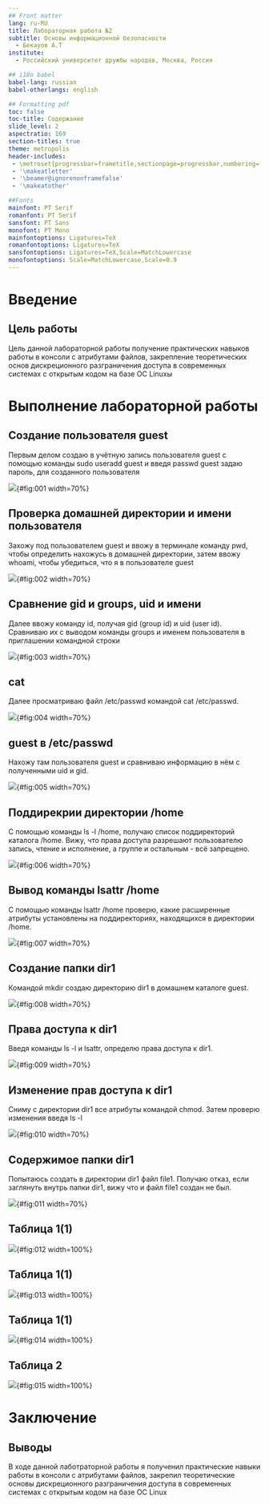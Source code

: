 ```yaml
---
## Front matter
lang: ru-RU
title: Лабораторная работа №2
subtitle: Основы информационной безопасности
  - Бекауов А.Т
institute:
  - Российский университет дружбы народов, Москва, Россия

## i18n babel
babel-lang: russian
babel-otherlangs: english

## Formatting pdf
toc: false
toc-title: Содержание
slide_level: 2
aspectratio: 169
section-titles: true
theme: metropolis
header-includes:
 - \metroset{progressbar=frametitle,sectionpage=progressbar,numbering=fraction}
 - '\makeatletter'
 - '\beamer@ignorenonframefalse'
 - '\makeatother'

##Fonts
mainfont: PT Serif
romanfont: PT Serif
sansfont: PT Sans
monofont: PT Mono
mainfontoptions: Ligatures=TeX
romanfontoptions: Ligatures=TeX
sansfontoptions: Ligatures=TeX,Scale=MatchLowercase
monofontoptions: Scale=MatchLowercase,Scale=0.9
---
```


# Введение

## Цель работы

Цель данной лабораторной работы получение практических навыков работы в консоли с атрибутами файлов, закрепление теоретических основ дискреционного разграничения доступа в современных системах с открытым кодом на базе ОС Linuxы

# Выполнение лабораторной работы

## Создание пользователя guest

Первым делом создаю в учётную запись пользователя guest с помощью команды sudo useradd guest и введя passwd guest задаю пароль, для созданного пользователя

![](image/1.png){#fig:001 width=70%}

## Проверка домашней директории и имени пользователя

Захожу под пользователем guest и ввожу в терминале команду pwd, чтобы определить нахожусь в домашней директории, затем ввожу whoami, чтобы убедиться, что я в пользователе guest

![](image/2.png){#fig:002 width=70%}

## Сравнение gid и groups, uid и имени

Далее ввожу команду id, получая gid (group id) и uid (user id). Сравниваю их с выводом команды groups и именем пользователя в приглашении командной строки

![](image/3.png){#fig:003 width=70%}

## cat

Далее просматриваю файл /etc/passwd командой cat /etc/passwd.

![](image/4.png){#fig:004 width=70%}

## guest в /etc/passwd

Нахожу там пользователя guest и сравниваю информацию в нём с полученными uid и gid.

![](image/5.png){#fig:005 width=70%}

## Поддирекрии директории /home

С помощью команды ls -l /home, получаю список поддиректорий каталога /home. Вижу, что права доступа разрешают пользователю запись, чтение и исполнение, а группе и остальным - всё запрещено.

![](image/6.png){#fig:006 width=70%}

## Вывод команды lsattr /home

С помощью команды lsattr /home проверю, какие расширенные атрибуты установлены на поддиректориях, находящихся в директории /home.

![](image/7.png){#fig:007 width=70%}

## Создание папки dir1

Командой mkdir создаю директорию dir1 в домашнем каталоге guest.

![](image/8.png){#fig:008 width=70%}

## Права доступа к dir1

Введя команды ls -l и lsattr, определю права доступа к dir1.

![](image/9.png){#fig:009 width=70%}

## Изменение прав доступа к dir1

Сниму с директории dir1 все атрибуты командой chmod. Затем проверю изменения введя ls -l

![](image/10.png){#fig:010 width=70%}

## Содержимое папки dir1

Попытаюсь создать в директории dir1 файл file1. Получаю отказ, если заглянуть внутрь папки dir1,  вижу что и файл file1 создан не был.

![](image/11.png){#fig:011 width=70%}

## Таблица 1(1)
![](image/12.png){#fig:012 width=100%}

## Таблица 1(1)

![](image/13.png){#fig:013 width=100%}

## Таблица 1(1)

![](image/14.png){#fig:014 width=100%}

## Таблица 2

![](image/15.png){#fig:015 width=100%}

# Заключение

## Выводы

В ходе данной лаботраторной работы я полученил практические навыки работы в консоли с атрибутами файлов, закрепил теоретические основы дискреционного разграничения доступа в современных системах с открытым кодом на базе ОС Linux

